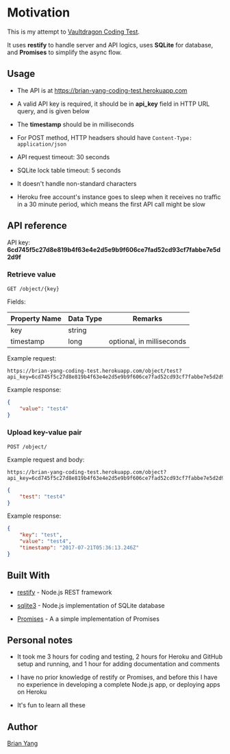 # Motivation

This is my attempt to [Vaultdragon Coding Test](https://gist.github.com/jerelim/3e883999e8d8ef5af2428b364858afc3).

It uses **restify** to handle server and API logics, uses **SQLite** for database, and **Promises** to simplify the async flow.

## Usage

- The API is at https://brian-yang-coding-test.herokuapp.com

- A valid API key is required, it should be in **api_key** field in HTTP URL query, and is given below

- The **timestamp** should be in milliseconds

- For POST method, HTTP headsers should have ```Content-Type: application/json```

- API request timeout: 30 seconds

- SQLite lock table timeout: 5 seconds

- It doesn't handle non-standard characters

- Heroku free account's instance goes to sleep when it receives no traffic in a 30 minute period, which means the first API call might be slow

## API reference

API key: **6cd745f5c27d8e819b4f63e4e2d5e9b9f606ce7fad52cd93cf7fabbe7e5d2d9f**

### Retrieve value

```http
GET /object/{key}
```

Fields:

| Property Name             | Data Type | Remarks                       |
|------------------------|-----------|-------------------------------|
| key             | string    | |
| timestamp           | long    | optional, in milliseconds  |

Example request:

```http
https://brian-yang-coding-test.herokuapp.com/object/test?api_key=6cd745f5c27d8e819b4f63e4e2d5e9b9f606ce7fad52cd93cf7fabbe7e5d2d9f&timestamp=1500615492033
```

Example response:

```json
{
    "value": "test4"
}
```

### Upload key-value pair

```http
POST /object/
```

Example request and body:

```http
https://brian-yang-coding-test.herokuapp.com/object?api_key=6cd745f5c27d8e819b4f63e4e2d5e9b9f606ce7fad52cd93cf7fabbe7e5d2d9f
```

```json
{
    "test": "test4"
}
```

Example response:

```json
{
    "key": "test",
    "value": "test4",
    "timestamp": "2017-07-21T05:36:13.246Z"
}
```

## Built With

- [restify](http://restify.com/) - Node.js REST framework

- [sqlite3](https://github.com/mapbox/node-sqlite3) - Node.js implementation of SQLite database

- [Promises](https://www.promisejs.org/) - A a simple implementation of Promises

## Personal notes

- It took me 3 hours for coding and testing, 2 hours for Heroku and GitHub setup and running, and 1 hour for adding documentation and comments

- I have no prior knowledge of restify or Promises, and before this I have no experience in developing a complete Node.js app, or deploying apps on Heroku

- It's fun to learn all these

## Author

[Brian Yang](http://by-it.com)